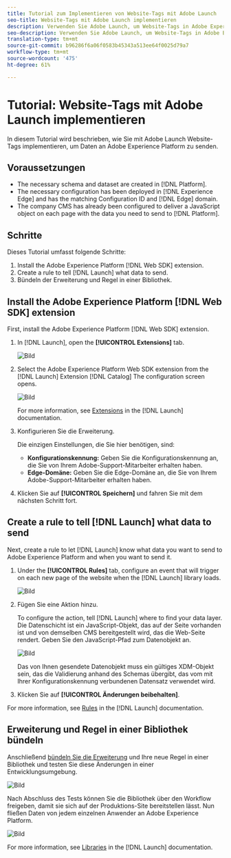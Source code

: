```yaml
---
title: Tutorial zum Implementieren von Website-Tags mit Adobe Launch
seo-title: Website-Tags mit Adobe Launch implementieren
description: Verwenden Sie Adobe Launch, um Website-Tags in Adobe Experience Platform zu implementieren.
seo-description: Verwenden Sie Adobe Launch, um Website-Tags in Adobe Experience Platform zu implementieren.
translation-type: tm+mt
source-git-commit: b96286f6a06f0583b45343a513ee64f0025d79a7
workflow-type: tm+mt
source-wordcount: '475'
ht-degree: 61%

---
```



# Tutorial: Website-Tags mit Adobe Launch implementieren

In diesem Tutorial wird beschrieben, wie Sie mit Adobe Launch Website-Tags implementieren, um Daten an Adobe Experience Platform zu senden.

## Voraussetzungen

* The necessary schema and dataset are created in [!DNL Platform].
* The necessary configuration has been deployed in [!DNL Experience Edge] and has the matching Configuration ID and [!DNL Edge] domain.
* The company CMS has already been configured to deliver a JavaScript object on each page with the data you need to send to [!DNL Platform].

## Schritte

Dieses Tutorial umfasst folgende Schritte:

1. Install the Adobe Experience Platform [!DNL Web SDK] extension.
1. Create a rule to tell [!DNL Launch] what data to send.
1. Bündeln der Erweiterung und Regel in einer Bibliothek.

## Install the Adobe Experience Platform [!DNL Web SDK] extension

First, install the Adobe Experience Platform [!DNL Web SDK] extension.

1. In [!DNL Launch], open the **[!UICONTROL Extensions]** tab.

   ![Bild](assets/launch-overview.png)

1. Select the Adobe Experience Platform Web SDK extension from the [!DNL Launch] Extension [!DNL Catalog]
The configuration screen opens.

   ![Bild](assets/launch-extension-install.png)

   For more information, see [Extensions](https://docs.adobe.com/content/help/de-DE/launch/using/reference/manage-resources/extensions/overview.html) in the [!DNL Launch] documentation.

1. Konfigurieren Sie die Erweiterung.

   Die einzigen Einstellungen, die Sie hier benötigen, sind:

   * **Konfigurationskennung:** Geben Sie die Konfigurationskennung an, die Sie von Ihrem Adobe-Support-Mitarbeiter erhalten haben.
   * **Edge-Domäne:** Geben Sie die Edge-Domäne an, die Sie von Ihrem Adobe-Support-Mitarbeiter erhalten haben.

1. Klicken Sie auf **[!UICONTROL Speichern]** und fahren Sie mit dem nächsten Schritt fort.

## Create a rule to tell [!DNL Launch] what data to send

Next, create a rule to let [!DNL Launch] know what data you want to send to Adobe Experience Platform and when you want to send it.

1. Under the **[!UICONTROL Rules]** tab, configure an event that will trigger on each new page of the website when the [!DNL Launch] library loads.

   ![Bild](assets/launch-make-a-rule.png)

1. Fügen Sie eine Aktion hinzu.

   To configure the action, tell [!DNL Launch] where to find your data layer. Die Datenschicht ist ein JavaScript-Objekt, das auf der Seite vorhanden ist und von demselben CMS bereitgestellt wird, das die Web-Seite rendert. Geben Sie den JavaScript-Pfad zum Datenobjekt an.

   ![Bild](assets/launch-add-aep-action.png)

   Das von Ihnen gesendete Datenobjekt muss ein gültiges XDM-Objekt sein, das die Validierung anhand des Schemas übergibt, das vom mit Ihrer Konfigurationskennung verbundenen Datensatz verwendet wird.

1. Klicken Sie auf **[!UICONTROL Änderungen beibehalten]**.

For more information, see [Rules](https://docs.adobe.com/content/help/de-DE/launch/using/reference/manage-resources/rules.html) in the [!DNL Launch] documentation.

## Erweiterung und Regel in einer Bibliothek bündeln

Anschließend [bündeln Sie die Erweiterung](https://docs.adobe.com/content/help/de-DE/launch/using/reference/publish/overview.html) und Ihre neue Regel in einer Bibliothek und testen Sie diese Änderungen in einer Entwicklungsumgebung.

![Bild](assets/launch-add-changes-to-library.png)

Nach Abschluss des Tests können Sie die Bibliothek über den Workflow freigeben, damit sie sich auf der Produktions-Site bereitstellen lässt. Nun fließen Daten von jedem einzelnen Anwender an Adobe Experience Platform.

![Bild](assets/launch-promote-library.png)

For more information, see [Libraries](https://docs.adobe.com/content/help/de-DE/launch/using/reference/publish/libraries.html) in the [!DNL Launch] documentation.